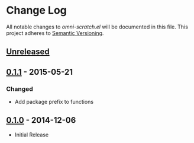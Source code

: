 # Change Log

All notable changes to *omni-scratch.el* will be documented in this file.
This project adheres to [Semantic Versioning](http://semver.org/).

## [Unreleased][unreleased]

## [0.1.1] - 2015-05-21
### Changed
- Add package prefix to functions

## [0.1.0] - 2014-12-06
- Initial Release

[unreleased]: https://github.com/AdrieanKhisbe/omni-scratch.el/compare/v0.1.1...HEAD
[0.1.1]: https://github.com/AdrieanKhisbe/omni-scratch.el/compare/v0.1.0....v0.1.1
[0.1.0]: https://github.com/AdrieanKhisbe/omni-scratch.el/compare/22b1c55....v0.1.0

